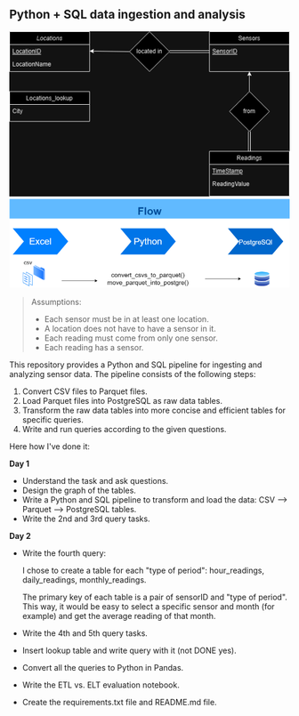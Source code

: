 ## Python + SQL data ingestion and analysis

![alt text](Diagram.drawio.png)
![alt text](flow.drawio.png)


> Assumptions:
> * Each sensor must be in at least one location.
> * A location does not have to have a sensor in it.
> * Each reading must come from only one sensor.
> * Each reading has a sensor.



This repository provides a Python and SQL pipeline for ingesting and analyzing sensor data. The pipeline consists of the following steps:

1. Convert CSV files to Parquet files.
2. Load Parquet files into PostgreSQL as raw data tables.
3. Transform the raw data tables into more concise and efficient tables for specific queries.
4. Write and run queries according to the given questions.

Here how I've done it:

**Day 1**

* Understand the task and ask questions.
* Design the graph of the tables.
* Write a Python and SQL pipeline to transform and load the data: CSV --> Parquet --> PostgreSQL tables.
* Write the 2nd and 3rd query tasks.

**Day 2**

* Write the fourth query:

    I chose to create a table for each "type of period": hour_readings, daily_readings, monthly_readings.
    
    The primary key of each table is a pair of sensorID and "type of period". This way, it would be easy to select a specific sensor and month (for example) and get the average reading of that month.

* Write the 4th and 5th query tasks.
* Insert lookup table and write query with it (not DONE yes).
* Convert all the queries to Python in Pandas.
* Write the ETL vs. ELT evaluation notebook.
* Create the requirements.txt file and README.md file.
